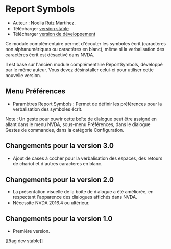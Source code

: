 # Report Symbols #
*	Auteur : Noelia Ruiz Martínez.
*	Télécharger [version stable][1]
*	Télécharger [version de développement][2]

Ce module complémentaire permet d'écouter les symboles écrit (caractères non
alphanumériques ou caractères en blanc), même si la verbalisation des
caractères écrit est désactivé dans NVDA.

Il est basé sur l'ancien module complémentaire ReportSymbols, développé par
le même auteur. Vous devez désinstaller celui-ci pour utiliser cette
nouvelle version.

## Menu Préférences ##
*	Paramètres Report Symbols : Permet de définir les préférences pour  la
  verbalisation des symboles écrit.

Note : Un geste pour ouvrir cette boîte de dialogue peut être assigné en
allant dans le menu NVDA, sous-menu Préférences, dans le dialogue Gestes de
commandes, dans la catégorie Configuration.

## Changements pour la version 3.0 ##
* Ajout de cases à cocher pour la verbalisation des espaces, des retours de
  chariot et d'autres caractères en blanc.

## Changements pour la version 2.0 ##
*	La présentation visuelle de la boîte de dialogue a été améliorée, en
  respectant l'apparence des dialogues affichés dans NVDA.
*	Nécessite NVDA 2016.4 ou ultérieur.

## Changements pour la version 1.0 ##
*	Première version.

[[!tag dev stable]]

[1]: http://addons.nvda-project.org/files/get.php?file=rsy

[2]: http://addons.nvda-project.org/files/get.php?file=rsy-dev

